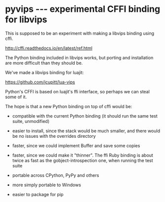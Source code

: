 # pyvips --- experimental CFFI binding for libvips

This is supposed to be an experiment with making a libvips binding using cffi.

http://cffi.readthedocs.io/en/latest/ref.html

The Python binding included in libvips works, but porting and installation
are more difficult than they should be. 

We've made a libvips binding for luajit:

https://github.com/jcupitt/lua-vips

Python's CFFI is based on luajit's ffi interface, so perhaps we can steal some
of it. 

The hope is that a new Python binding on top of cffi would be:

* compatible with the current Python binding (it should run the same test suite,
  unmodified)

* easier to install, since the stack would be much smaller, and there would be
  no issues with the overrides directory

* faster, since we could implement Buffer and save some copies

* faster, since we could make it "thinner". The ffi Ruby binding is about twice
  as fast as the gobject-introspection one, when running the test suite

* portable across CPython, PyPy and others

* more simply portable to Windows 

* easier to package for pip

